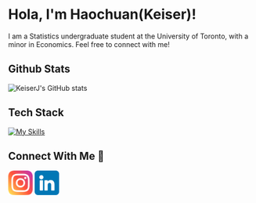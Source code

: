 # Hola, I'm Haochuan(Keiser)! 

I am a Statistics undergraduate student at the University of Toronto, with a minor in Economics. Feel free to connect with me!

## Github Stats
![KeiserJ's GitHub stats](https://github-readme-stats.vercel.app/api?username=KeiserJ&show_icons=true&theme=dark)

## Tech Stack
[![My Skills](https://skillicons.dev/icons?i=git,github,idea,java,mysql,r,py,postgres)](https://skillicons.dev)

## Connect With Me 🤝
[<img src="https://github.com/KeiserJ/Intro/blob/83090d11a7780477764f4d23338f57bebf50cd3f/images/instagram.png" alt="Instagram" width="50" style="vertical-align: middle;"/>](https://www.instagram.com/keiser_jiang/)
[<img src="https://github.com/KeiserJ/Intro/blob/e64df03b38c78a09375b2203bd332eb7e7b720cb/images/linkedin.png" alt="LinkedIn" width="50" style="vertical-align: middle;"/>](https://www.linkedin.com/in/haochuan-jiang-73416b259/)


